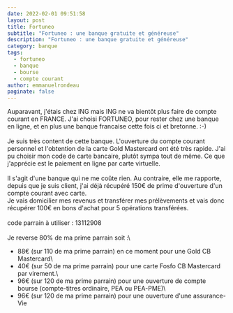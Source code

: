 ```yaml
---
date: 2022-02-01 09:51:58
layout: post
title: Fortuneo
subtitle: "Fortuneo : une banque gratuite et généreuse"
description: "Fortuneo : une banque gratuite et généreuse"
category: banque
tags:
  - fortuneo
  - banque
  - bourse
  - compte courant
author: emmanuelrondeau
paginate: false
---
```

Auparavant, j'étais chez ING mais ING ne va bientôt plus faire de compte courant en FRANCE. J'ai choisi FORTUNEO, pour rester chez une banque en ligne, et en plus une banque francaise cette fois ci et bretonne. :-)\
\
Je suis très content de cette banque. L'ouverture du compte courant personnel et l'obtention de la carte Gold Mastercard ont été très rapide. J'ai pu choisir mon code de carte bancaire, plutôt sympa tout de même. Ce que j'apprécie est le paiement en ligne par carte virtuelle.\
\
Il s'agit d'une banque qui ne me coûte rien. Au contraire, elle me rapporte, depuis que je suis client, j'ai déjà récupéré 150€ de prime d'ouverture d'un compte courant avec carte.\
Je vais domicilier mes revenus et transférer mes prélèvements et vais donc récupérer 100€ en bons d'achat pour 5 opérations transférées.\
\
code parrain à utiliser : 13112908\
\
Je reverse 80% de ma prime parrain soit :\
- 88€ (sur 110 de ma prime parrain) en ce moment pour une Gold CB Mastercard\
- 40€ (sur 50 de ma prime parrain) pour une carte Fosfo CB Mastercard\
par virement.\
- 96€ (sur 120 de ma prime parrain) pour une ouverture de compte bourse (compte-titres ordinaire, PEA ou PEA-PME)\
- 96€ (sur 120 de ma prime parrain) pour une ouverture d'une assurance-Vie